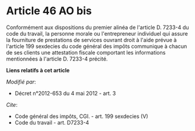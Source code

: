# Article 46 AO bis

Conformément aux dispositions du premier alinéa de l'article D. 7233-4 du code du travail, la personne morale ou
l'entrepreneur individuel qui assure la fourniture de prestations de services ouvrant droit à l'aide prévue à l'article 199
sexdecies du code général des impôts communique à chacun de ses clients une attestation fiscale comportant les informations
mentionnées à l'article D. 7233-4 précité.

**Liens relatifs à cet article**

_Modifié par_:

  - Décret n°2012-653 du 4 mai 2012 - art. 3

_Cite_:

  - Code général des impôts, CGI. - art. 199 sexdecies (V)
  - Code du travail - art. D7233-4
